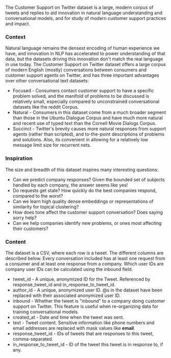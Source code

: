 The Customer Support on Twitter dataset is a large, modern corpus of tweets and replies to aid innovation in natural language understanding and conversational models, and for study of modern customer support practices and impact.

### Context
Natural language remains the densest encoding of human experience we have, and innovation in NLP has accelerated to power understanding of that data, but the datasets driving this innovation don't match the real language in use today. The Customer Support on Twitter dataset offers a large corpus of modern English (mostly) conversations between consumers and customer support agents on Twitter, and has three important advantages over other conversational text datasets:

- Focused - Consumers contact customer support to have a specific problem solved, and the manifold of problems to be discussed is relatively small, especially compared to unconstrained conversational datasets like the reddit Corpus.
- Natural - Consumers in this dataset come from a much broader segment than those in the Ubuntu Dialogue Corpus and have much more natural and recent use of typed text than the Cornell Movie Dialogs Corpus.
- Succinct - Twitter's brevity causes more natural responses from support agents (rather than scripted), and to-the-point descriptions of problems and solutions. Also, its convenient in allowing for a relatively low message limit size for recurrent nets.

### Inspiration
The size and breadth of this dataset inspires many interesting questions:

- Can we predict company responses? Given the bounded set of subjects handled by each company, the answer seems like yes!
- Do requests get stale? How quickly do the best companies respond, compared to the worst?
- Can we learn high quality dense embeddings or representations of similarity for topical clustering?
- How does tone affect the customer support conversation? Does saying sorry help?
- Can we help companies identify new problems, or ones most affecting their customers?

### Content
The dataset is a CSV, where each row is a tweet. The different columns are described below. Every conversation included has at least one request from a consumer and at least one response from a company. Which user IDs are company user IDs can be calculated using the inbound field.

- tweet_id - A unique, anonymized ID for the Tweet. Referenced by response_tweet_id and in_response_to_tweet_id.
- author_id - A unique, anonymized user ID. @s in the dataset have been replaced with their associated anonymized user ID.
- inbound - Whether the tweet is "inbound" to a company doing customer support on Twitter. This feature is useful when re-organizing data for training conversational models.
- created_at - Date and time when the tweet was sent.
- text - Tweet content. Sensitive information like phone numbers and email addresses are replaced with mask values like __email__.
- response_tweet_id - IDs of tweets that are responses to this tweet, comma-separated.
- in_response_to_tweet_id - ID of the tweet this tweet is in response to, if any.
